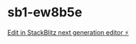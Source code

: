 # sb1-ew8b5e

[Edit in StackBlitz next generation editor ⚡️](https://stackblitz.com/~/github.com/payday-apps/sb1-ew8b5e)